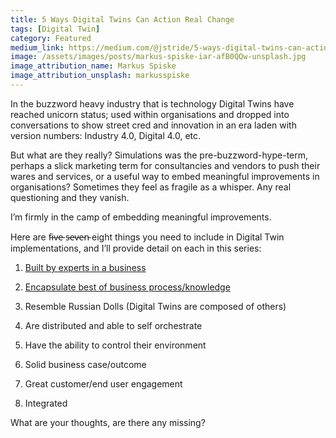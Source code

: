 ```yaml
---
title: 5 Ways Digital Twins Can Action Real Change
tags: [Digital Twin]
category: Featured
medium_link: https://medium.com/@jstride/5-ways-digital-twins-can-action-real-change-4115f5000f76
image: /assets/images/posts/markus-spiske-iar-afB0QQw-unsplash.jpg
image_attribution_name: Markus Spiske
image_attribution_unsplash: markusspiske
---
```

In the buzzword heavy industry that is technology Digital Twins have reached unicorn status; used within organisations and dropped into conversations to show street cred and innovation in an era laden with version numbers: Industry 4.0, Digital 4.0, etc.
<!-- readmore -->
But what are they really? Simulations was the pre-buzzword-hype-term, perhaps a slick marketing term for consultancies and vendors to push their wares and services, or a useful way to embed meaningful improvements in organisations? Sometimes they feel as fragile as a whisper. Any real questioning and they vanish.

I’m firmly in the camp of embedding meaningful improvements.

Here are f̵i̵v̵e̵ s̵e̵v̵e̵n̵ eight things you need to include in Digital Twin implementations, and I’ll provide detail on each in this series:

 1. [Built by experts in a business](https://medium.com/digitalx/why-you-need-to-invest-in-heroes-to-build-digital-twins-9d08b85304cf)

 2. [Encapsulate best of business process/knowledge](https://medium.com/digitalx/dont-be-an-idiot-encapsulate-unique-business-knowledge-in-your-digital-twins-a8c4d086f73f)

 3. Resemble Russian Dolls (Digital Twins are composed of others)

 4. Are distributed and able to self orchestrate

 5. Have the ability to control their environment

 6. Solid business case/outcome

 7. Great customer/end user engagement

 8. Integrated

What are your thoughts, are there any missing?

